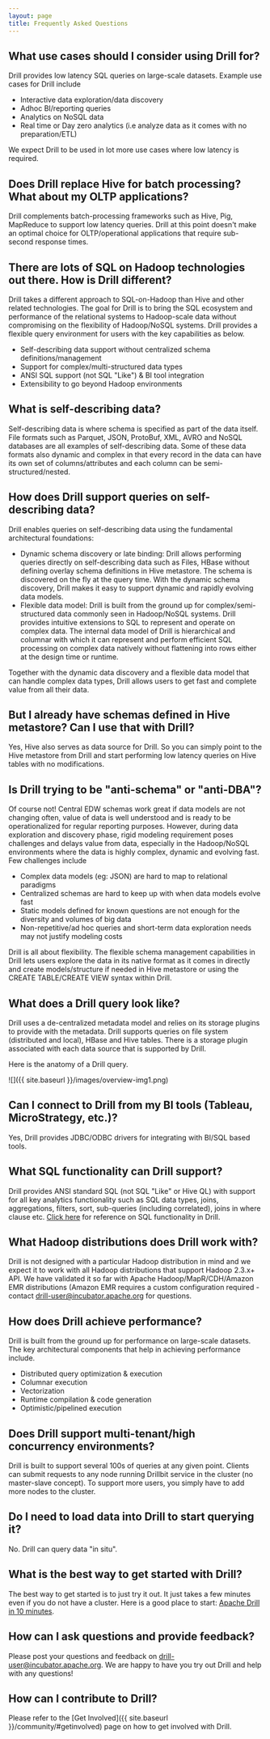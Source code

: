 ```yaml
---
layout: page
title: Frequently Asked Questions
---
```

## What use cases should I consider using Drill for?

Drill provides low latency SQL queries on large-scale datasets. Example use cases for Drill include

* Interactive data exploration/data discovery
* Adhoc BI/reporting queries
* Analytics on NoSQL data
* Real time or Day zero analytics (i.e analyze data as it comes with no preparation/ETL)

We expect Drill to be used in lot more use cases where low latency is required.

## Does Drill replace Hive for batch processing? What about my OLTP applications?

Drill complements batch-processing frameworks such as Hive, Pig, MapReduce to support low latency queries. Drill at this point doesn't make an optimal choice for OLTP/operational applications that require sub-second response times.

## There are lots of SQL on Hadoop technologies out there. How is Drill different?

Drill takes a different approach to SQL-on-Hadoop than Hive and other related technologies. The goal for Drill is to bring the SQL ecosystem and performance of the relational systems to Hadoop-scale data without compromising on the flexibility of Hadoop/NoSQL systems. Drill provides a flexible query environment for users with the key capabilities as below.

* Self-describing data support without centralized schema definitions/management
* Support for complex/multi-structured data types
* ANSI SQL support (not SQL "Like") & BI tool integration
* Extensibility to go beyond Hadoop environments

## What is self-describing data?

Self-describing data is where schema is specified as part of the data itself. File formats such as Parquet, JSON, ProtoBuf, XML, AVRO and NoSQL databases are all examples of self-describing data. Some of these data formats also dynamic and complex in that every record in the data can have its own set of columns/attributes and each column can be semi-structured/nested.

## How does Drill support queries on self-describing data?

Drill enables queries on self-describing data using the fundamental architectural foundations:

* Dynamic schema discovery or late binding:  Drill allows performing queries directly on self-describing data such as Files, HBase without defining overlay schema definitions in Hive metastore.  The schema is discovered on the fly at the query time. With the dynamic schema discovery, Drill makes it easy to support dynamic and rapidly evolving data models.
* Flexible data model:  Drill is built from the ground up for complex/semi-structured data commonly seen in Hadoop/NoSQL systems. Drill provides intuitive extensions to SQL to represent and operate on complex data. The internal data model of Drill is hierarchical and columnar with which it can represent and perform efficient SQL processing on complex data natively without flattening into rows either at the design time or runtime.

Together with the dynamic data discovery and a flexible data model that can handle complex data types, Drill allows users to get fast and complete value from all their data.

## But I already have schemas defined in Hive metastore? Can I use that with Drill?

Yes, Hive also serves as data source for Drill. So you can simply point to the Hive metastore from Drill and start performing low latency queries on Hive tables with no modifications.

## Is Drill trying to be "anti-schema" or "anti-DBA"?

Of course not! Central EDW schemas work great if data models are not changing often, value of data is well understood and is ready to be operationalized for regular reporting purposes. However, during data exploration and discovery phase, rigid modeling requirement poses challenges and delays value from data, especially in the Hadoop/NoSQL environments where the data is highly complex, dynamic and evolving fast. Few challenges include

* Complex data models (eg: JSON)  are hard to map to relational paradigms
* Centralized schemas are hard to keep up with when data models evolve fast
* Static models defined for known questions are not enough for the diversity and volumes of big data
* Non-repetitive/ad hoc queries and short-term data exploration needs may not justify modeling costs

Drill is all about flexibility. The flexible schema management capabilities in Drill lets users explore the data in its native format as it comes in directly and create models/structure if needed in Hive metastore or using the CREATE TABLE/CREATE VIEW syntax within Drill.

## What does a Drill query look like?

Drill uses a de-centralized metadata model and relies on its storage plugins to provide with the metadata. Drill supports queries on file system (distributed and local), HBase and Hive tables. There is a storage plugin associated with each data source that is supported by Drill.

Here is the anatomy of a Drill query.

![]({{ site.baseurl }}/images/overview-img1.png)

## Can I connect to Drill from my BI tools (Tableau, MicroStrategy, etc.)?

Yes, Drill provides JDBC/ODBC drivers for integrating with BI/SQL based tools.

## What SQL functionality can Drill support?

Drill provides ANSI standard SQL (not SQL "Like" or Hive QL) with support for all key analytics functionality such as SQL data types, joins, aggregations, filters, sort, sub-queries (including correlated), joins in where clause etc. [Click here](https://cwiki.apache.org/confluence/display/DRILL/SQL+Overview) for reference on SQL functionality in Drill.

## What Hadoop distributions does Drill work with?

Drill is not designed with a particular Hadoop distribution in mind and we expect it to work with all Hadoop distributions that support Hadoop 2.3.x+ API. We have validated it so far with Apache Hadoop/MapR/CDH/Amazon EMR distributions (Amazon EMR requires a custom configuration required - contact <drill-user@incubator.apache.org> for questions.

## How does Drill achieve performance?

Drill is built from the ground up for performance on large-scale datasets. The key architectural components that help in achieving performance include.

* Distributed query optimization & execution
* Columnar execution
* Vectorization
* Runtime compilation & code generation
* Optimistic/pipelined execution

## Does Drill support multi-tenant/high concurrency environments?

Drill is built to support several 100s of queries at any given point. Clients can submit requests to any node running Drillbit service in the cluster (no master-slave concept). To support more users, you simply have to add more nodes to the cluster.

## Do I need to load data into Drill to start querying it?

No. Drill can query data "in situ".

## What is the best way to get started with Drill?

The best way to get started is to just try it out. It just takes a few minutes even if you do not have a cluster. Here is a good place to start: [Apache Drill in 10 minutes](https://cwiki.apache.org/confluence/display/DRILL/Apache+Drill+in+10+Minutes).

## How can I ask questions and provide feedback?

Please post your questions and feedback on <drill-user@incubator.apache.org>. We are happy to have you try out Drill and help with any questions!

## How can I contribute to Drill?

Please refer to the [Get Involved]({{ site.baseurl }}/community/#getinvolved) page on how to get involved with Drill.
